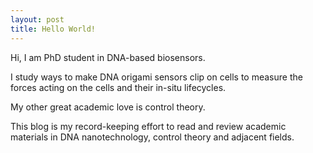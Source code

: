 ```yaml
---
layout: post
title: Hello World!
---
```


Hi, I am PhD student in DNA-based biosensors.

I study ways to make DNA origami sensors clip on cells to measure the forces acting on the cells and their in-situ lifecycles.

My other great academic love is control theory.

This blog is my record-keeping effort to read and review academic materials in DNA nanotechnology, control theory and adjacent fields.